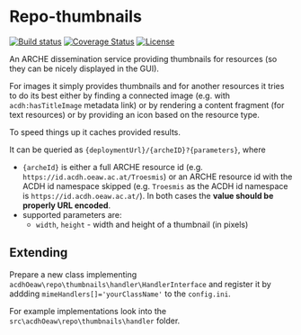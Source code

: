 # Repo-thumbnails

[![Build status](https://github.com/acdh-oeaw/arche-thumbnails/actions/workflows/deploy.yaml/badge.svg)](https://github.com/acdh-oeaw/arche-thumbnails/actions/workflows/deploy.yaml)
[![Coverage Status](https://coveralls.io/repos/github/acdh-oeaw/arche-thumbnails/badge.svg?branch=master)](https://coveralls.io/github/acdh-oeaw/arche-thumbnails?branch=master)
[![License](https://poser.pugx.org/acdh-oeaw/arche-thumbnails/license)](https://packagist.org/packages/acdh-oeaw/arche-thumbnails)


An ARCHE dissemination service providing thumbnails for resources (so they can be nicely displayed in the GUI).

For images it simply provides thumbnails and for another resources it tries to do its best either by finding a connected image (e.g. with `acdh:hasTitleImage` metadata link) or by rendering a content fragment (for text resources) or by providing an icon based on the resource type.

To speed things up it caches provided results.

It can be queried as `{deploymentUrl}/{archeID}?{parameters}`, where

* `{archeId}` is either a full ARCHE resource id (e.g. `https://id.acdh.oeaw.ac.at/Troesmis`) or an ARCHE resource id with the ACDH id namespace skipped (e.g. `Troesmis` as the ACDH id namespace is `https://id.acdh.oeaw.ac.at/`). In both cases the **value should be properly URL encoded**.
* supported parameters are:
    * `width`, `height` - width and height of a thumbnail (in pixels)

## Extending

Prepare a new class implementing `acdhOeaw\repo\thumbnails\handler\HandlerInterface` and register it by addding `mimeHandlers[]='yourClassName'` to the `config.ini`.

For example implementations look into the `src\acdhOeaw\repo\thumbnails\handler` folder.
